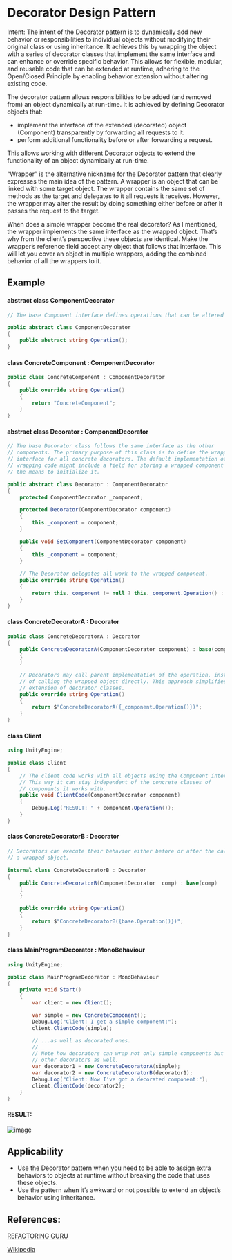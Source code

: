# Decorator Design Pattern
Intent: The intent of the Decorator pattern is to dynamically add new behavior or responsibilities to individual objects without modifying their original class or using inheritance. It achieves this by wrapping the object with a series of decorator classes that implement the same interface and can enhance or override specific behavior. This allows for flexible, modular, and reusable code that can be extended at runtime, adhering to the Open/Closed Principle by enabling behavior extension without altering existing code.

The decorator pattern allows responsibilities to be added (and removed from) an object dynamically at run-time. It is achieved by defining Decorator objects that:
- implement the interface of the extended (decorated) object (Component) transparently by forwarding all requests to it.
- perform additional functionality before or after forwarding a request.

This allows working with different Decorator objects to extend the functionality of an object dynamically at run-time.

“Wrapper” is the alternative nickname for the Decorator pattern that clearly expresses the main idea of the pattern. A wrapper is an object that can be linked with some target object. The wrapper contains the same set of methods as the target and delegates to it all requests it receives. However, the wrapper may alter the result by doing something either before or after it passes the request to the target.

When does a simple wrapper become the real decorator? As I mentioned, the wrapper implements the same interface as the wrapped object. That’s why from the client’s perspective these objects are identical. Make the wrapper’s reference field accept any object that follows that interface. This will let you cover an object in multiple wrappers, adding the combined behavior of all the wrappers to it.

## Example

#### abstract class ComponentDecorator
```C#
// The base Component interface defines operations that can be altered by decorators.

public abstract class ComponentDecorator
{
    public abstract string Operation();
}
```

#### class ConcreteComponent : ComponentDecorator
```C#
public class ConcreteComponent : ComponentDecorator
{
    public override string Operation()
    {
        return "ConcreteComponent";
    }
}
```

#### abstract class Decorator : ComponentDecorator
```C#
// The base Decorator class follows the same interface as the other
// components. The primary purpose of this class is to define the wrapping
// interface for all concrete decorators. The default implementation of the
// wrapping code might include a field for storing a wrapped component and
// the means to initialize it.

public abstract class Decorator : ComponentDecorator
{
    protected ComponentDecorator _component;

    protected Decorator(ComponentDecorator component)
    {
        this._component = component;
    }

    public void SetComponent(ComponentDecorator component)
    {
        this._component = component;
    }
    
    // The Decorator delegates all work to the wrapped component.
    public override string Operation()
    {
        return this._component != null ? this._component.Operation() : string.Empty;
    }
}
```

#### class ConcreteDecoratorA : Decorator
```C#
public class ConcreteDecoratorA : Decorator
{
    public ConcreteDecoratorA(ComponentDecorator component) : base(component)
    {
    }
    
    // Decorators may call parent implementation of the operation, instead
    // of calling the wrapped object directly. This approach simplifies
    // extension of decorator classes.
    public override string Operation()
    {
        return $"ConcreteDecoratorA({_component.Operation()})";
    }
}
```

#### class Client
```C#
using UnityEngine;

public class Client
{
    // The client code works with all objects using the Component interface.
    // This way it can stay independent of the concrete classes of
    // components it works with.
    public void ClientCode(ComponentDecorator component)
    {
        Debug.Log("RESULT: " + component.Operation());
    }
}
```

#### class ConcreteDecoratorB : Decorator
```C#
// Decorators can execute their behavior either before or after the call to
// a wrapped object.

internal class ConcreteDecoratorB : Decorator
{
    public ConcreteDecoratorB(ComponentDecorator  comp) : base(comp)
    {
    }

    public override string Operation()
    {
        return $"ConcreteDecoratorB({base.Operation()})";
    }
}
```

#### class MainProgramDecorator : MonoBehaviour
```C#
using UnityEngine;

public class MainProgramDecorator : MonoBehaviour
{
    private void Start()
    {
        var client = new Client();

        var simple = new ConcreteComponent();
        Debug.Log("Client: I get a simple component:");
        client.ClientCode(simple);

        // ...as well as decorated ones.
        //
        // Note how decorators can wrap not only simple components but the
        // other decorators as well.
        var decorator1 = new ConcreteDecoratorA(simple);
        var decorator2 = new ConcreteDecoratorB(decorator1);
        Debug.Log("Client: Now I've got a decorated component:");
        client.ClientCode(decorator2);
    }
}
```

#### RESULT:
![image](https://github.com/user-attachments/assets/965280d6-2394-4306-aa3b-46eb545c1939)


## Applicability
- Use the Decorator pattern when you need to be able to assign extra behaviors to objects at runtime without breaking the code that uses these objects.
- Use the pattern when it’s awkward or not possible to extend an object’s behavior using inheritance.

## References:
[REFACTORING GURU](https://refactoring.guru/design-patterns/decorator)

[Wikipedia](https://en.wikipedia.org/wiki/Decorator_pattern)
